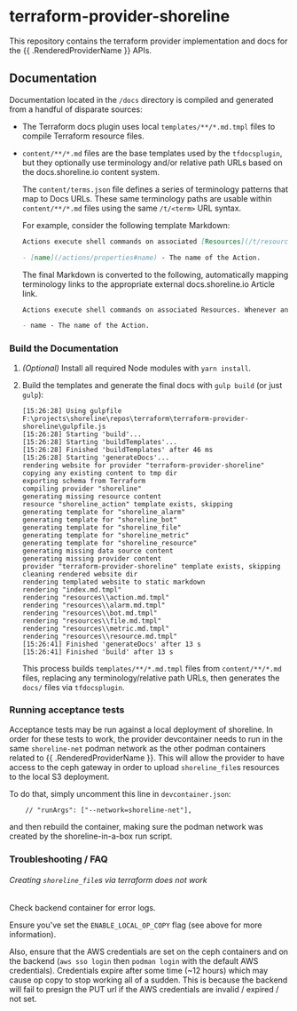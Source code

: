 # terraform-provider-shoreline

This repository contains the terraform provider implementation and docs for the {{ .RenderedProviderName }} APIs.

## Documentation

Documentation located in the `/docs` directory is compiled and generated from a handful of disparate sources:

- The Terraform docs plugin uses local `templates/**/*.md.tmpl` files to compile Terraform resource files.
- `content/**/*.md` files are the base templates used by the `tfdocsplugin`, but they optionally use terminology and/or relative path URLs based on the docs.shoreline.io content system.

  The `content/terms.json` file defines a series of terminology patterns that map to Docs URLs. These same terminology paths are usable within `content/**/*.md` files using the same `/t/<term>` URL syntax.

  For example, consider the following template Markdown:

  ```md
  Actions execute shell commands on associated [Resources](/t/resource). Whenever an [Alarm](/t/alarm) fires the associated [Bot](/t/bot) triggers the corresponding [Action](/t/action), closing the basic auto-remediation loop of {{ .RenderedProviderName }}.

  - [name](/actions/properties#name) - The name of the Action.
  ```

  The final Markdown is converted to the following, automatically mapping terminology links to the appropriate external docs.shoreline.io Article link.

  ```md
  Actions execute shell commands on associated Resources. Whenever an Alarm fires the associated Bot triggers the corresponding Action, closing the basic auto-remediation loop of {{ .RenderedProviderName }}.

  - name - The name of the Action.
  ```

### Build the Documentation

1. _(Optional)_ Install all required Node modules with `yarn install`.
2. Build the templates and generate the final docs with `gulp build` (or just `gulp`):

   ```
   [15:26:28] Using gulpfile F:\projects\shoreline\repos\terraform\terraform-provider-shoreline\gulpfile.js
   [15:26:28] Starting 'build'...
   [15:26:28] Starting 'buildTemplates'...
   [15:26:28] Finished 'buildTemplates' after 46 ms
   [15:26:28] Starting 'generateDocs'...
   rendering website for provider "terraform-provider-shoreline"
   copying any existing content to tmp dir
   exporting schema from Terraform
   compiling provider "shoreline"
   generating missing resource content
   resource "shoreline_action" template exists, skipping
   generating template for "shoreline_alarm"
   generating template for "shoreline_bot"
   generating template for "shoreline_file"
   generating template for "shoreline_metric"
   generating template for "shoreline_resource"
   generating missing data source content
   generating missing provider content
   provider "terraform-provider-shoreline" template exists, skipping
   cleaning rendered website dir
   rendering templated website to static markdown
   rendering "index.md.tmpl"
   rendering "resources\\action.md.tmpl"
   rendering "resources\\alarm.md.tmpl"
   rendering "resources\\bot.md.tmpl"
   rendering "resources\\file.md.tmpl"
   rendering "resources\\metric.md.tmpl"
   rendering "resources\\resource.md.tmpl"
   [15:26:41] Finished 'generateDocs' after 13 s
   [15:26:41] Finished 'build' after 13 s
   ```

   This process builds `templates/**/*.md.tmpl` files from `content/**/*.md` files, replacing any terminology/relative path URLs, then generates the `docs/` files via `tfdocsplugin`.


### Running acceptance tests

Acceptance tests may be run against a local deployment of shoreline. In order for these tests to work, the provider devcontainer needs to run in the same `shoreline-net` podman network as the other podman containers related to {{ .RenderedProviderName }}. This will allow the provider to have access to the ceph gateway in order to upload `shoreline_file`s resources to the local S3 deployment.

To do that, simply uncomment this line in `devcontainer.json`:
```
    // "runArgs": ["--network=shoreline-net"],
```
and then rebuild the container, making sure the podman network was created by the shoreline-in-a-box run script.


### Troubleshooting / FAQ

###### Creating `shoreline_file`s via terraform does not work
Check backend container for error logs.

Ensure you've set the `ENABLE_LOCAL_OP_COPY` flag (see above for more information).

Also, ensure that the AWS credentials are set on the ceph containers and on the backend (`aws sso login` then `podman login` with the default AWS credentials). Credentials expire after some time (~12 hours) which may cause op copy to stop working all of a sudden. This is because the backend will fail to presign the PUT url if the AWS credentials are invalid / expired / not set.